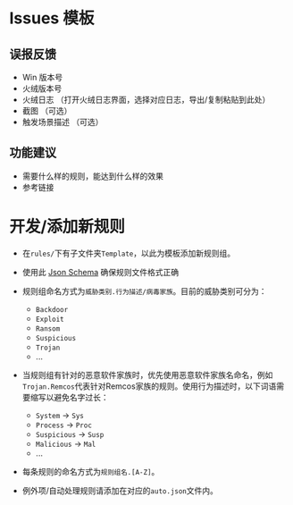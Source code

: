 # Issues 模板

## 误报反馈

- Win 版本号
- 火绒版本号
- 火绒日志 （打开火绒日志界面，选择对应日志，导出/复制粘贴到此处）
- 截图 （可选）
- 触发场景描述 （可选）

## 功能建议

- 需要什么样的规则，能达到什么样的效果
- 参考链接

# 开发/添加新规则

- 在`rules/`下有子文件夹`Template`，以此为模板添加新规则组。

- 使用此 [Json Schema](https://github.com/JerryLinLinLin/Huorong-HIPS-Rule-Schema) 确保规则文件格式正确

- 规则组命名方式为`威胁类别.行为描述/病毒家族`。目前的威胁类别可分为：
    
    - `Backdoor`
    - `Exploit`
    - `Ransom`
    - `Suspicious`
    - `Trojan`
    - ...

- 当规则组有针对的恶意软件家族时，优先使用恶意软件家族名命名，例如`Trojan.Remcos`代表针对Remcos家族的规则。使用行为描述时，以下词语需要缩写以避免名字过长：
    
    - `System` -> `Sys`
    - `Process` -> `Proc`
    - `Suspicious` -> `Susp`
    - `Malicious` -> `Mal`
    - ...

- 每条规则的命名方式为`规则组名.[A-Z]`。

- 例外项/自动处理规则请添加在对应的`auto.json`文件内。
